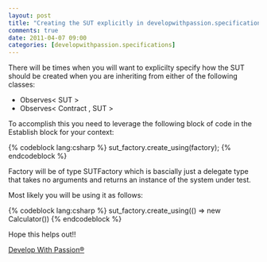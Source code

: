 ```yaml
---
layout: post
title: "Creating the SUT explicitly in developwithpassion.specifications"
comments: true
date: 2011-04-07 09:00
categories: [developwithpassion.specifications]
---
```

There will be times when you will want to explicilty specify how the SUT should be created when you are inheriting from either of the following classes:

* Observes< SUT >
* Observes< Contract , SUT >

To accomplish this you need to leverage the following block of code in the Establish block for your context:

{% codeblock lang:csharp %}
  sut_factory.create_using(factory);
{% endcodeblock %}

Factory will be of type SUTFactory<SUT> which is bascially just a delegate type that takes no arguments and returns an instance of the system under test.

Most likely you will be using it as follows:

{% codeblock lang:csharp %}
  sut_factory.create_using(() => new Calculator()) 
{% endcodeblock %}

Hope this helps out!!

[Develop With Passion®](http://www.developwithpassion.com)

